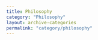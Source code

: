 ```yaml
---
title: Philosophy
category: "Philosophy"
layout: archive-categories
permalink: "category/philosophy"
---
```

